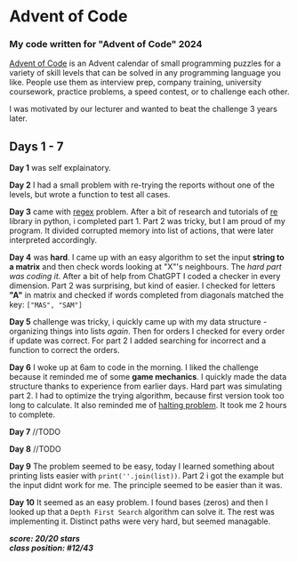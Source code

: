 # Advent of Code
### **My code written for "Advent of Code" 2024<br>**

[Advent of Code](adventofcode.com) is an Advent calendar of small programming puzzles for a variety of skill levels that can be solved in any programming language you like. People use them as interview prep, company training, university coursework, practice problems, a speed contest, or to challenge each other.

I was motivated by our lecturer and wanted to beat the challenge 3 years later.
## Days 1 - 7
**Day 1** was self explainatory.<br>

**Day 2** I had a small problem with re-trying the reports without one of the levels, but wrote a function to test all cases.<br>

**Day 3** came with [regex](https://en.wikipedia.org/wiki/Regular_expression) problem. After a bit of research and tutorials of [re](https://docs.python.org/3/library/re.html) library in python, i completed part 1. Part 2 was tricky, but I am proud of my program. It divided corrupted memory into list of actions, that were later interpreted accordingly. <br>

**Day 4** was **hard**. I came up with an easy algorithm to set the input **string to a matrix** and then check words looking at "X"'s neighbours. The _hard part was coding it_. After a bit of help from ChatGPT I coded a checker in every dimension. Part 2 was surprising, but kind of easier. I checked for letters **"A"** in matrix and checked if words completed from diagonals matched the key: ```["MAS", "SAM"]```<br>

**Day 5** challenge was tricky, i quickly came up with my data structure - organizing things into lists _again_. Then for orders I checked for every order if update was correct. For part 2 I added searching for incorrect and a function to correct the orders.

**Day 6** I woke up at 6am to code in the morning. I liked the challenge because it reminded me of some **game mechanics**. I quickly made the data structure thanks to experience from earlier days. Hard part was simulating part 2. I had to optimize the trying algorithm, because first version took too long to calculate. It also reminded me of [halting problem](https://en.m.wikipedia.org/wiki/Halting_problem). It took me 2 hours to complete.

**Day 7** //TODO<br>

**Day 8** //TODO<br>

**Day 9** The problem seemed to be easy, today I learned something about printing lists easier with ```print(''.join(list))```. Part 2 i got the example but the input didnt work for me. The principle seemed to be easier than it was.<br>

**Day 10** It seemed as an easy problem. I found bases (zeros) and then I looked up that a ```Depth First Search``` algorithm can solve it. The rest was implementing it. Distinct paths were very hard, but seemed managable.

**_score: 20/20 stars <br>
class position: #12/43_**

